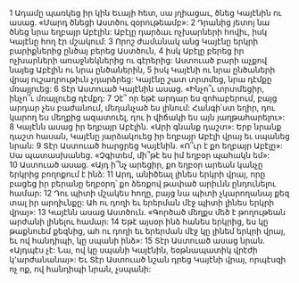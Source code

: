 1 Ադամը պառկեց իր կին Եւայի հետ, սա յղիացաւ, ծնեց Կայէնին ու ասաց. «Մարդ ծնեցի Աստծու զօրութեամբ»: 2 Դրանից յետոյ նա ծնեց նրա եղբայր Աբէլին: Աբէլը դարձաւ ոչխարների հովիւ, իսկ Կայէնը հող էր մշակում: 3 Որոշ ժամանակ անց Կայէնը երկրի բարիքներից ընծայ բերեց Աստծուն, 4 իսկ Աբէլը բերեց իր ոչխարների առաջնեկներից ու գէրերից: Աստուած բարի աչքով նայեց Աբէլին ու նրա ընծաներին, 5 իսկ Կայէնի ու նրա ընծաների վրայ ուշադրութիւն չդարձրեց: Կայէնը շատ տրտմեց, նրա դէմքը մռայլուեց: 6 Տէր Աստուած Կայէնին ասաց. «Ինչո՞ւ տրտմեցիր, ինչո՞ւ մռայլուեց դէմքդ: 7 Չէ՞ որ եթէ արդար ես զոհաբերում, բայց արդար չես բաժանում, մեղանչած ես լինում: Հանգի՛ստ եղիր, դու կարող ես մեղքից ազատուել, դու ի վիճակի ես այն յաղթահարելու»:
8 Կայէնն ասաց իր եղբայր Աբէլին. «Արի գնանք դաշտ»: Երբ նրանք դաշտ հասան, Կայէնը յարձակուեց իր եղբայր Աբէլի վրայ եւ սպանեց նրան: 9 Տէր Աստուած հարցրեց Կայէնին. «Ո՞ւր է քո եղբայր Աբէլը»: Սա պատասխանեց. «Չգիտեմ, մի՞թէ ես իմ եղբօր պահակն եմ»: 10 Աստուած ասաց. «Այդ ի՞նչ արեցիր, քո եղբօր արեան կանչը երկրից բողոքում է ինձ: 11 Արդ, անիծեալ լինես երկրի վրայ, որը բացեց իր բերանը եղբօրդ՝ քո ձեռքով թափած արիւնն ընդունելու համար: 12 Դու պիտի մշակես հողը, բայց նա պիտի չկարողանայ քեզ տալ իր արդիւնքը: Ահ ու դողի եւ երերման մէջ պիտի լինես երկրի վրայ»: 13 Կայէնն ասաց Աստծուն. «Գործած մեղքս մեծ է թողութեան արժանի լինելու համար: 14 Եթէ այսօր ինձ հանես երկրից, ես կը թաքնուեմ քեզնից, ահ ու դողի եւ երերման մէջ կը լինեմ երկրի վրայ, եւ ով հանդիպի, կը սպանի ինձ»: 15 Տէր Աստուած ասաց նրան. «Այդպէս չէ: Նա, ով կը սպանի Կայէնին, եօթնապատիկ վրէժի կ՚արժանանայ»: Եւ Տէր Աստուած նշան դրեց Կայէնի վրայ, որպէսզի ոչ ոք, ով հանդիպի նրան, չսպանի:
